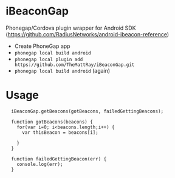 iBeaconGap
==========

Phonegap/Cordova plugin wrapper for Android SDK (https://github.com/RadiusNetworks/android-ibeacon-reference)

- Create PhoneGap app
- `phonegap local build android`
- `phonegap local plugin add https://github.com/TheMattRay/iBeaconGap.git`
- `phonegap local build android` (again)

Usage
==
```
  iBeaconGap.getBeacons(gotBeacons, failedGettingBeacons);
  
  function gotBeacons(beacons) {
    for(var i=0; i<beacons.length;i++) {
      var thisBeacon = beacons[i];
      
    }
  }
  
  function failedGettingBeacon(err) {
    console.log(err);
  }
```
